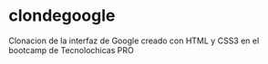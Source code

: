 # clondegoogle
Clonacion de la interfaz de Google creado con HTML y CSS3 en el bootcamp de Tecnolochicas PRO
